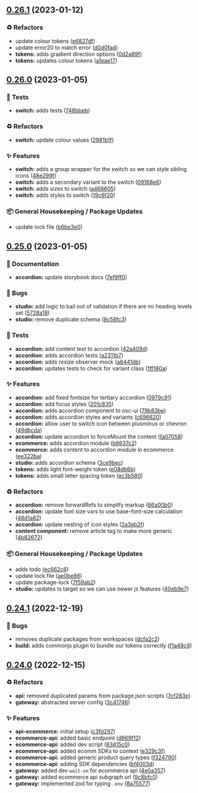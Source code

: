 ## [0.26.1](https://github.com/Open-Study-College/osc/compare/v0.26.0...v0.26.1) (2023-01-12)


### ♻️ Refactors

* update colour tokens ([e6827df](https://github.com/Open-Study-College/osc/commit/e6827df39b265c8814ef93ed708d37e7df10333b))
* update error20 to match error ([d0d0fad](https://github.com/Open-Study-College/osc/commit/d0d0fad05cae6c818c2990f9c8681d6eb97613fc))
* **tokens:** adds gradient direction options ([0d2a89f](https://github.com/Open-Study-College/osc/commit/0d2a89fb447f79aeeeb2c5330e39bfc4e99c0e79))
* **tokens:** updates colour tokens ([a1eae17](https://github.com/Open-Study-College/osc/commit/a1eae17a51871d14dc12c05fd677ba1942c8333c))

## [0.26.0](https://github.com/Open-Study-College/osc/compare/v0.25.0...v0.26.0) (2023-01-05)


### 🧪 Tests

* **switch:** adds tests ([748bbeb](https://github.com/Open-Study-College/osc/commit/748bbebaccd993ea9c9754fa02b5b604d45eef23))


### ♻️ Refactors

* **switch:** update colour values ([2981b1f](https://github.com/Open-Study-College/osc/commit/2981b1fa9a20b9d2abef69785c8119ef3c9e4c72))


### ✨ Features

* **switch:** adds a group wrapper for the switch so we can style sibling icons ([48e299f](https://github.com/Open-Study-College/osc/commit/48e299f4008a3d9101de7db614da61fea9d3df9c))
* **switch:** adds a secondary variant to the switch ([09168e6](https://github.com/Open-Study-College/osc/commit/09168e64a97e3e1dd483d81e35074cb19fb0dec1))
* **switch:** adds sizes to switch ([a468605](https://github.com/Open-Study-College/osc/commit/a46860597b79a15eedc58ebd053d6137939b9b79))
* **switch:** adds styles to switch ([19c6f20](https://github.com/Open-Study-College/osc/commit/19c6f201eba5d50a0e4ccfb172cf1cf1c709d812))


### 📦 General Housekeeping / Package Updates

* update lock file ([b6be3e0](https://github.com/Open-Study-College/osc/commit/b6be3e046af821641b5a66f7e010f5f29155ee19))

## [0.25.0](https://github.com/Open-Study-College/osc/compare/v0.24.1...v0.25.0) (2023-01-05)


### 📝 Documentation

* **accordion:** update storybook docs ([7ef9ff0](https://github.com/Open-Study-College/osc/commit/7ef9ff0b3977fca6dcdfbd32102a1db3e27c91f1))


### 🐛 Bugs

* **studio:** add logic to bail out of validation if there are no heading levels set ([5728a18](https://github.com/Open-Study-College/osc/commit/5728a18eb4fe3751a0c206db037047b17621724e))
* **studio:** remove duplicate schema ([8c58fc3](https://github.com/Open-Study-College/osc/commit/8c58fc3df33a65881805c4ebb202ddb9c94dfd55))


### 🧪 Tests

* **accordion:** add content test to accordion ([42a409d](https://github.com/Open-Study-College/osc/commit/42a409d6c23e85d9dd6a8fb43b5a488679e56172))
* **accordion:** adds accordion tests ([a2311b7](https://github.com/Open-Study-College/osc/commit/a2311b7cfb9a984dab31d1e7689b96502c865866))
* **accordion:** adds resize observer mock ([a8441db](https://github.com/Open-Study-College/osc/commit/a8441dbbcffec01daa0496c4d182e10b703750af))
* **accordion:** updates tests to check for variant class ([1ff180a](https://github.com/Open-Study-College/osc/commit/1ff180ab9b857a1db34eef7342850115bd7c6251))


### ✨ Features

* **accordion:** add fixed fontsize for tertiary accordion ([0979c91](https://github.com/Open-Study-College/osc/commit/0979c91c8e932a5f6d6b52cbee88fa9bed4156f4))
* **accordion:** add focus styles ([201c835](https://github.com/Open-Study-College/osc/commit/201c8351749401c827068c2d922f9fad477b3254))
* **accordion:** adds accordion component to osc-ui ([79b83be](https://github.com/Open-Study-College/osc/commit/79b83be2d1261643a9e5e52f5c382bc6d0e83a82))
* **accordion:** adds accordion styles and variants ([c696620](https://github.com/Open-Study-College/osc/commit/c6966200c317fe425d9dc6f78e75c66a6a5047d7))
* **accordion:** allow user to switch icon between plusminus or chevron ([49dbcda](https://github.com/Open-Study-College/osc/commit/49dbcda098bbc146984977de5c3e8d365e5c4b58))
* **accordion:** update accordion to forceMount the content ([fa07058](https://github.com/Open-Study-College/osc/commit/fa07058494c48f0cf574bb54f0f0b4b58535816c))
* **ecommerce:** adds accordion module ([b6637c2](https://github.com/Open-Study-College/osc/commit/b6637c2c40b27aeda31e5ea4e4a3cd3b5eedcc1e))
* **ecommerce:** adds content to accordion module in ecommerce ([ee322ba](https://github.com/Open-Study-College/osc/commit/ee322ba3accd85195a6add88fb0876785fea59b7))
* **studio:** adds accordion schema ([3ce9bec](https://github.com/Open-Study-College/osc/commit/3ce9bec80e149cff97638cf99abb97772eb3b030))
* **tokens:** adds light font-weight token ([e08db6b](https://github.com/Open-Study-College/osc/commit/e08db6b203e2397242a59d6b20f82027aa0e52f5))
* **tokens:** adds small letter spacing token ([ec3b580](https://github.com/Open-Study-College/osc/commit/ec3b58018695d4b9075876558617920231c8857c))


### ♻️ Refactors

* **accordion:** remove forwardRefs to simplify markup ([66a00b0](https://github.com/Open-Study-College/osc/commit/66a00b078652a57df663e5d97986f38a423a4497))
* **accordion:** update font size vars to use base-font-size calculation ([48d1a82](https://github.com/Open-Study-College/osc/commit/48d1a82821d0eb79c534dc973a9e595466a7cb52))
* **accordion:** update nesting of icon styles ([2a3ab2f](https://github.com/Open-Study-College/osc/commit/2a3ab2f46f3b054601562baf1f1a818ec6007915))
* **content component:** remove article tag to make more generic ([4b82672](https://github.com/Open-Study-College/osc/commit/4b82672f081dac26af668747dd189ec209c32774))


### 📦 General Housekeeping / Package Updates

* adds todo ([ec662c6](https://github.com/Open-Study-College/osc/commit/ec662c686e6131e87e707a3add86f28b9c9e81d7))
* update lock file ([ae0be86](https://github.com/Open-Study-College/osc/commit/ae0be86ac146347d56e8018b655a19a6ed1bc925))
* update package-lock ([7f59ab2](https://github.com/Open-Study-College/osc/commit/7f59ab241cb508a9c1d0de1b9d5150a6cf4d0ee0))
* **studio:** updates ts target so we can use newer js features ([40eb9e7](https://github.com/Open-Study-College/osc/commit/40eb9e7cbafced2d85011e52676a18782d6a0d19))

## [0.24.1](https://github.com/Open-Study-College/osc/compare/v0.24.0...v0.24.1) (2022-12-19)


### 🐛 Bugs

* removes duplicate packages from workspaces ([dcfa2c2](https://github.com/Open-Study-College/osc/commit/dcfa2c21d460e5d2f8ff7a11cb7961d3ff921120))
* **build:** adds commonjs plugin to bundle our tokens correctly ([f1a49c9](https://github.com/Open-Study-College/osc/commit/f1a49c90d7c422e281f4aa27d19e764a80ab62e1))

## [0.24.0](https://github.com/Open-Study-College/osc/compare/v0.23.0...v0.24.0) (2022-12-15)


### ♻️ Refactors

* **api:** removed duplicated params from package.json scripts ([7cf283e](https://github.com/Open-Study-College/osc/commit/7cf283e79dcc15f23aaa15465b3d8de1a9dab83a))
* **gateway:** abstracted server config ([3c41746](https://github.com/Open-Study-College/osc/commit/3c417468f448a2319be825fab646632d3b3bedbd))


### ✨ Features

* **api-ecommerce:** initial setup ([c3fd297](https://github.com/Open-Study-College/osc/commit/c3fd2975d5ed0866e4eb2d22751f10debf8d2832))
* **ecommerce-api:** added basic endpoint ([d669f12](https://github.com/Open-Study-College/osc/commit/d669f1237d0cb7d54ae5824e09e6f9a3cfb1284e))
* **ecommerce-api:** added dev script ([83415c0](https://github.com/Open-Study-College/osc/commit/83415c0ec45bb7f421eab4ac7f0e5715770dd26a))
* **ecommerce-api:** added ecomm SDKs to context ([e329c3f](https://github.com/Open-Study-College/osc/commit/e329c3f18001224712842afb65c19f5348443aa0))
* **ecommerce-api:** added generic product query types ([f324790](https://github.com/Open-Study-College/osc/commit/f3247900673c08491de6ae93381322a176a7a864))
* **ecommerce-api:** adding SDK dependencies ([bf4003d](https://github.com/Open-Study-College/osc/commit/bf4003d0e92e04172e5d3caa2373b3e45117f58c))
* **gateway:** added dev `wait-on` for ecommerce api ([4e0a357](https://github.com/Open-Study-College/osc/commit/4e0a3578d4b5905466f037225865e653a226b380))
* **gateway:** added ecommerce api subgraph url ([9c8bfc0](https://github.com/Open-Study-College/osc/commit/9c8bfc0052011ff4eea54186c9ffc2c062140875))
* **gateway:** implemented zod for typing `.env` ([8a75577](https://github.com/Open-Study-College/osc/commit/8a7557770c816d167a43c6e1bd72e9cdc0fb1b50))

